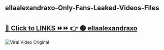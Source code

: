 
 ## ellaalexandraxo-Only-Fans-Leaked-Videos-Files

# <h2><a href="https://mediaupload.pro?ellaalexandraxo">🔗 Click to LINKS ⏩⏩ 👉 🟢 ellaalexandraxo </a></h2>

<a href="https://mediaupload.pro?ellaalexandraxo" rel="nofollow" data-target="animated-image.originalLink"><img src="https://i.ibb.co.com/xMMVF88/686577567.gif" alt="Viral Video Original" style="max-width: 100%; display: inline-block;" data-target="animated-image.originalImage"></a>